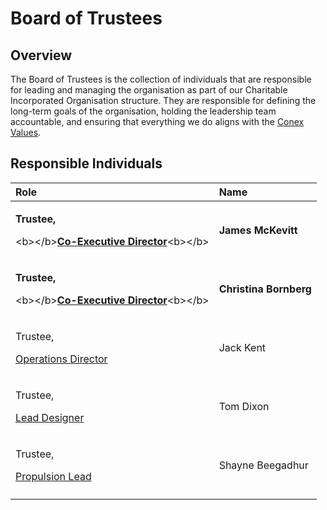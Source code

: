 # Board of Trustees

## Overview

The Board of Trustees is the collection of individuals that are responsible for leading and managing the organisation as part of our Charitable Incorporated Organisation structure. They are responsible for defining the long-term goals of the organisation, holding the leadership team accountable, and ensuring that everything we do aligns with the [Conex Values](../../mission-and-values.md).

## Responsible Individuals

<table>
  <thead>
    <tr>
      <th style="text-align:left">Role</th>
      <th style="text-align:left">Name</th>
    </tr>
  </thead>
  <tbody>
    <tr>
      <td style="text-align:left">
        <p><b>Trustee,</b>
        </p>
        <p>&lt;b&gt;&lt;/b&gt;<a href="co-executive-director.md"><b>Co-Executive Director</b></a>&lt;b&gt;&lt;/b&gt;</p>
      </td>
      <td style="text-align:left"><b>James McKevitt</b>
      </td>
    </tr>
    <tr>
      <td style="text-align:left">
        <p><b>Trustee,</b>
        </p>
        <p>&lt;b&gt;&lt;/b&gt;<a href="co-executive-director.md"><b>Co-Executive Director</b></a>&lt;b&gt;&lt;/b&gt;</p>
      </td>
      <td style="text-align:left"><b>Christina Bornberg</b>
      </td>
    </tr>
    <tr>
      <td style="text-align:left">
        <p>Trustee,</p>
        <p><a href="../operations-team/operations-director.md">Operations Director</a>
        </p>
      </td>
      <td style="text-align:left">Jack Kent</td>
    </tr>
    <tr>
      <td style="text-align:left">
        <p>Trustee,</p>
        <p><a href="../business-and-marketing-team/lead-designer.md">Lead Designer</a>
        </p>
      </td>
      <td style="text-align:left">Tom Dixon</td>
    </tr>
    <tr>
      <td style="text-align:left">
        <p>Trustee,</p>
        <p><a href="../../research-teams/propulsion-team/propulsion-lead.md">Propulsion Lead</a>
        </p>
      </td>
      <td style="text-align:left">Shayne Beegadhur</td>
    </tr>
    <tr>
      <td style="text-align:left"></td>
      <td style="text-align:left"></td>
    </tr>
  </tbody>
</table>



